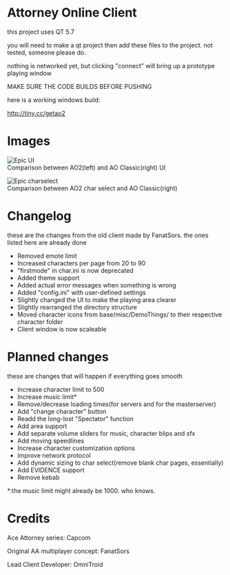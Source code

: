 # Attorney Online Client

this project uses QT 5.7

you will need to make a qt project then add these files to the project. not tested, someone please do.

nothing is networked yet, but clicking "connect" will bring up a prototype playing window

MAKE SURE THE CODE BUILDS BEFORE PUSHING

here is a working windows build:

http://tiny.cc/getao2

# Images

![Epic UI](http://i.imgur.com/RZbMAlB.png)
<br />
Comparison between AO2(left) and AO Classic(right) UI

![Epic charselect](http://i.imgur.com/VdG8TQT.png)
<br />
Comparison between AO2 char select and AO Classic(right)

# Changelog
these are the changes from the old client made by FanatSors. the ones listed here are already done

- Removed emote limit
- Increased characters per page from 20 to 90
- "firstmode" in char.ini is now deprecated
- Added theme support
- Added actual error messages when something is wrong
- Added "config.ini" with user-defined settings
- Slightly changed the UI to make the playing area clearer
- Slightly rearranged the directory structure
- Moved character icons from base/misc/DemoThings/ to their respective character folder
- Client window is now scaleable


# Planned changes
these are changes that will happen if everything goes smooth

- Increase character limit to 500
- Increase music limit*
- Remove/decrease loading times(for servers and for the masterserver)
- Add "change character" button
- Readd the long-lost "Spectator" function
- Add area support
- Add separate volume sliders for music, character blips and sfx
- Add moving speedlines
- Increase character customization options
- Improve network protocol
- Add dynamic sizing to char select(remove blank char pages, essentially)
- Add EVIDENCE support
- Remove kebab

*:the music limit might already be 1000. who knows.


# Credits

Ace Attorney series:
Capcom

Original AA multiplayer concept:
FanatSors

Lead Client Developer:
OmniTroid
